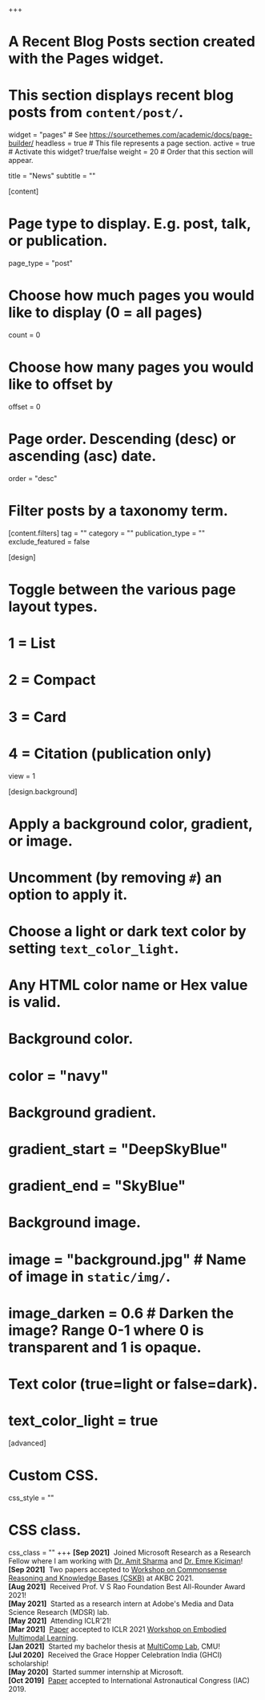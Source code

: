 +++
# A Recent Blog Posts section created with the Pages widget.
# This section displays recent blog posts from `content/post/`.

widget = "pages"  # See https://sourcethemes.com/academic/docs/page-builder/
headless = true  # This file represents a page section.
active = true  # Activate this widget? true/false
weight = 20  # Order that this section will appear.

title = "News"
subtitle = ""

[content]
  # Page type to display. E.g. post, talk, or publication.
  page_type = "post"

  # Choose how much pages you would like to display (0 = all pages)
  count = 0

  # Choose how many pages you would like to offset by
  offset = 0

  # Page order. Descending (desc) or ascending (asc) date.
  order = "desc"

  # Filter posts by a taxonomy term.
  [content.filters]
    tag = ""
    category = ""
    publication_type = ""
    exclude_featured = false

[design]
  # Toggle between the various page layout types.
  #   1 = List
  #   2 = Compact
  #   3 = Card
  #   4 = Citation (publication only)
  view = 1

[design.background]
  # Apply a background color, gradient, or image.
  #   Uncomment (by removing `#`) an option to apply it.
  #   Choose a light or dark text color by setting `text_color_light`.
  #   Any HTML color name or Hex value is valid.

  # Background color.
  # color = "navy"

  # Background gradient.
  # gradient_start = "DeepSkyBlue"
  # gradient_end = "SkyBlue"

  # Background image.
  # image = "background.jpg"  # Name of image in `static/img/`.
  # image_darken = 0.6  # Darken the image? Range 0-1 where 0 is transparent and 1 is opaque.

  # Text color (true=light or false=dark).
  # text_color_light = true

[advanced]
 # Custom CSS.
 css_style = ""

 # CSS class.
 css_class = ""
+++
**[Sep  2021]**&nbsp;&nbsp;Joined Microsoft Research as a Research Fellow where I am working with [Dr. Amit Sharma](http://www.amitsharma.in/) and [Dr. Emre Kiciman](http://kiciman.org/)!<br>
**[Sep  2021]**&nbsp;&nbsp;Two papers accepted to [Workshop on Commonsense Reasoning and Knowledge Bases (CSKB)](https://akbc-cskb.github.io/) at AKBC 2021.<br>
**[Aug  2021]**&nbsp;&nbsp;Received Prof. V S Rao Foundation Best All-Rounder Award 2021!<br>
**[May  2021]**&nbsp;&nbsp;Started as a research intern at Adobe's Media and Data Science Research (MDSR) lab.<br>
**[May  2021]**&nbsp;&nbsp;Attending ICLR'21!<br>
**[Mar  2021]**&nbsp;&nbsp;[Paper](https://arxiv.org/abs/2104.11902) accepted to ICLR 2021 [Workshop on Embodied Multimodal Learning](https://eml-workshop.github.io/).<br>
**[Jan  2021]**&nbsp;&nbsp;Started my bachelor thesis at [MultiComp Lab](http://multicomp.cs.cmu.edu/), CMU!<br>
**[Jul  2020]**&nbsp;&nbsp;Received the  Grace Hopper Celebration India (GHCI) scholarship!<br>
**[May  2020]**&nbsp;&nbsp;Started summer internship at Microsoft.<br>
**[Oct  2019]**&nbsp;&nbsp;[Paper](https://team-anant.org/papers/IAC-19,B4,9-GTS.5,10,x53342.pdf) accepted to International Astronautical Congress (IAC) 2019.<br>
<!-- Nov  2019 - One [paper](publication/malaviya-2019-extracting-sa/) accepted to AAAI<br>
Sep  2019 - Gave a [talk](https://www.youtube.com/watch?v=HTE27VVwsNY) at [WeCNLP 2019](https://www.wecnlp.ai/wecnlp-2019)<br>
Aug  2019 - Three papers accepted to EMNLP 2019 [1](publication/qin-2019-counterfactual/) [2](publication/dalvi-2019-everything-hf/) [3](publication/tandon-2019-wiqa/)<br>
Jun  2019 - Two new preprints submitted to arXiv [1](publication/hoang-2019-efficient-ao/) [2](publication/gabriel-2019-cooperative-gn/)<br>
Jun  2019 - Organized [NeuralGen 2019](https://neuralgen.io) @ NAACL 2019<br>
Apr  2019 - One [paper](publication/bosselut-2019-cometct/) accepted to ACL 2019<br>
Feb  2019 - One [paper](publication/du-2019-be-ci/) accepted to NAACL 2019<br>
 -->
<!-- Jul  2018 - Heading to ACL 2018!<br> -->
<!-- Jun  2018 - Kicking off second internship @ MSR with [Asli Celikyilmaz](https://scholar.google.com/citations?user=aLHWnHsAAAAJ&hl=en)<br> -->
<!-- Jun  2018 - Presented two posters at NAACL 2018 [1](publication/bosselut-2018-discourse-aware-nr) [2](publication/celikyilmaz-2018-deep-ca/)<br> -->
<!-- May  2018 - Presented [poster](http://localhost:1313/publication/bosselut-2017-simulating-ad/) at ICLR 2018<br> -->
